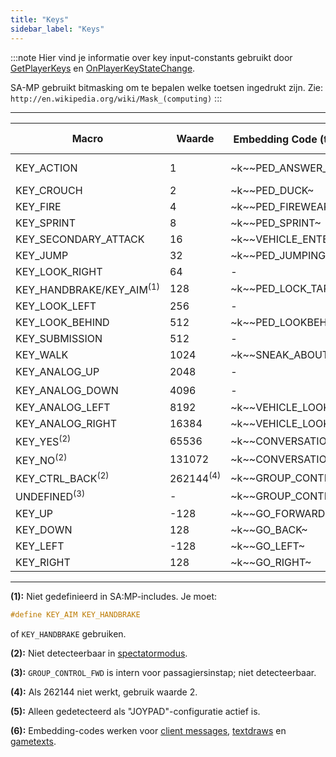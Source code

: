 ```yaml
---
title: "Keys"
sidebar_label: "Keys"
---
```


:::note
Hier vind je informatie over key input-constants gebruikt door [GetPlayerKeys](../functions/GetPlayerKeys) en [OnPlayerKeyStateChange](../callbacks/OnPlayerKeyStateChange).

SA-MP gebruikt bitmasking om te bepalen welke toetsen ingedrukt zijn. Zie: `http://en.wikipedia.org/wiki/Mask_(computing)`
:::

---

| Macro                               | Waarde               | Embedding Code (te voet) <sup>(6)</sup> | Embedding Code (in voertuig) <sup>(6)</sup> | Standaardtoets (te voet)                                  | Standaardtoets (in voertuig) |
| ----------------------------------- | -------------------- | ---------------------------------------- | ------------------------------------------- | --------------------------------------------------------- | ----------------------------- |
| KEY_ACTION                          | 1                    | ~k~~PED_ANSWER_PHONE~                    | ~k~~VEHICLE_FIREWEAPON_ALT~                 | TAB                                                      | ALT GR / LCTRL / NUM0         |
| KEY_CROUCH                          | 2                    | ~k~~PED_DUCK~                            | ~k~~VEHICLE_HORN~                           | C                                                        | H / CAPSLOCK                  |
| KEY_FIRE                            | 4                    | ~k~~PED_FIREWEAPON~                      | ~k~~VEHICLE_FIREWEAPON~                     | LCTRL / LMB                                             | LALT                          |
| KEY_SPRINT                          | 8                    | ~k~~PED_SPRINT~                          | ~k~~VEHICLE_ACCELERATE~                     | SPACE                                                   | W                             |
| KEY_SECONDARY_ATTACK                | 16                   | ~k~~VEHICLE_ENTER_EXIT~                  | ~k~~VEHICLE_ENTER_EXIT~                     | ENTER                                                   | ENTER                         |
| KEY_JUMP                            | 32                   | ~k~~PED_JUMPING~                         | ~k~~VEHICLE_BRAKE~                          | LSHIFT                                                  | S                             |
| KEY_LOOK_RIGHT                      | 64                   | -                                        | ~k~~VEHICLE_LOOKRIGHT~                      | -                                                       | E                             |
| KEY_HANDBRAKE/KEY_AIM<sup>(1)</sup> | 128                  | ~k~~PED_LOCK_TARGET~                     | ~k~~VEHICLE_HANDBRAKE~                      | RMB                                                     | SPACE                         |
| KEY_LOOK_LEFT                       | 256                  | -                                        | ~k~~VEHICLE_LOOKLEFT~                       | -                                                       | Q                             |
| KEY_LOOK_BEHIND                     | 512                  | ~k~~PED_LOOKBEHIND~                      | ~k~~VEHICLE_LOOKBEHIND~                     | NUM1 / MMB                                              | 2                             |
| KEY_SUBMISSION                      | 512                  | -                                        | ~k~~TOGGLE_SUBMISSIONS~                     | NUM1 / MMB                                              | 2 / NUMPAD +                  |
| KEY_WALK                            | 1024                 | ~k~~SNEAK_ABOUT~                         | -                                           | LALT                                                    | -                             |
| KEY_ANALOG_UP                       | 2048                 | -                                        | ~k~~VEHICLE_TURRETUP~                       | NUM8<sup>(5)</sup>                                      | NUM8                          |
| KEY_ANALOG_DOWN                     | 4096                 | -                                        | ~k~~VEHICLE_TURRETDOWN~                     | NUM2<sup>(5)</sup>                                      | NUM2                          |
| KEY_ANALOG_LEFT                     | 8192                 | ~k~~VEHICLE_LOOKLEFT~                    | ~k~~VEHICLE_TURRETLEFT~                     | NUM4                                                    | NUM4                          |
| KEY_ANALOG_RIGHT                    | 16384                | ~k~~VEHICLE_LOOKRIGHT~                   | ~k~~VEHICLE_TURRETRIGHT~                    | NUM6                                                    | NUM6                          |
| KEY_YES<sup>(2)</sup>               | 65536                | ~k~~CONVERSATION_YES~                    | ~k~~CONVERSATION_YES~                       | Y                                                       | Y                              |
| KEY_NO<sup>(2)</sup>                | 131072               | ~k~~CONVERSATION_NO~                     | ~k~~CONVERSATION_NO~                        | N                                                       | N                              |
| KEY_CTRL_BACK<sup>(2)</sup>         | 262144<sup>(4)</sup> | ~k~~GROUP_CONTROL_BWD~                   | ~k~~GROUP_CONTROL_BWD~                      | H                                                       | H                              |
| UNDEFINED<sup>(3)</sup>             | -                    | ~k~~GROUP_CONTROL_FWD~                   | ~k~~GROUP_CONTROL_FWD~                      | G                                                       | G                              |
| KEY_UP                              | -128                 | ~k~~GO_FORWARD~                          | ~k~~VEHICLE_STEERUP~                        | UP                                                      | UP                             |
| KEY_DOWN                            | 128                  | ~k~~GO_BACK~                             | ~k~~VEHICLE_STEERDOWN~                      | DOWN                                                    | DOWN                           |
| KEY_LEFT                            | -128                 | ~k~~GO_LEFT~                             | ~k~~VEHICLE_STEERLEFT~                      | LEFT                                                    | LEFT                           |
| KEY_RIGHT                           | 128                  | ~k~~GO_RIGHT~                            | ~k~~VEHICLE_STEERRIGHT~                     | RIGHT                                                   | RIGHT                          |

---

**(1):** Niet gedefinieerd in SA:MP-includes. Je moet:

```c
#define KEY_AIM KEY_HANDBRAKE
```

of `KEY_HANDBRAKE` gebruiken.

**(2):** Niet detecteerbaar in [spectatormodus](../functions/TogglePlayerSpectating).

**(3):** `GROUP_CONTROL_FWD` is intern voor passagiersinstap; niet detecteerbaar.

**(4):** Als 262144 niet werkt, gebruik waarde 2.

**(5):** Alleen gedetecteerd als "JOYPAD"-configuratie actief is.

**(6):** Embedding-codes werken voor [client messages](../functions/SendDeathMessage), [textdraws](../functions/TextDrawCreate) en [gametexts](../functions/GameTextForPlayer).


